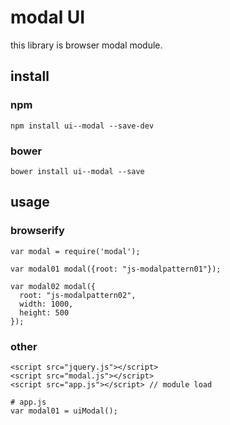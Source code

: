 # modal UI

this library is browser modal module.

## install

### npm
```npm install ui--modal --save-dev```

### bower
```bower install ui--modal --save```


## usage

### browserify
```
var modal = require('modal');

var modal01 modal({root: "js-modalpattern01"});

var modal02 modal({
  root: "js-modalpattern02",
  width: 1000,
  height: 500
});
```

### other
```
<script src="jquery.js"></script>
<script src="modal.js"></script>
<script src="app.js"></script> // module load

# app.js
var modal01 = uiModal();
```

